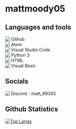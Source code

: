 <h1>
    mattmoody05
</h1>
<h2>
    Languages and tools
</h2>
    <img align="left" src="https://img.icons8.com/dusk/24/000000/github.png"/>Github
    <br>
    <img align="left" src="https://img.icons8.com/dusk/24/000000/physics.png"></img>Atom
    <br>
    <img align="left" src="https://img.icons8.com/dusk/24/000000/visual-studio-code-2019.png"></img>Visual Studio Code
    <br>
    <img align="left" src="https://img.icons8.com/dusk/24/000000/python.png"/>Python 3
    <br>
    <img align="left" src="https://img.icons8.com/dusk/24/000000/html-5.png"/>HTML
    <br>
    <img align="left" src="https://img.icons8.com/dusk/24/000000/google-code.png"/>Visual Basic
<h2>
    Socials
</h2>
<p>
    <img align="left" src="https://img.icons8.com/dusk/24/000000/discord-logo.png"/>Discord - matt_#9345
</p>
<h2>
    Github Statistics
</h2>

[![Top Langs](https://github-readme-stats.vercel.app/api/top-langs/?username=mattmoody05&)](https://github.com/anuraghazra/github-readme-stats)
